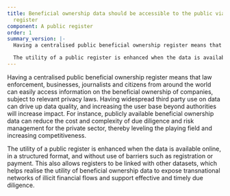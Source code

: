 ```yaml
---
title: Beneficial ownership data should be accessible to the public via a central
  register
component: A public register
order: 1
summary_version: |-
  Having a centralised public beneficial ownership register means that law enforcement, businesses, journalists and citizens from around the world can easily access information on the beneficial ownership of companies, subject to relevant privacy laws.

  The utility of a public register is enhanced when the data is available online, in a structured format, and without use of barriers such as registration or payment.
---
```


Having a centralised public beneficial ownership register means that law enforcement, businesses, journalists and citizens from around the world can easily access information on the beneficial ownership of companies, subject to relevant privacy laws. Having widespread third party use on data can drive up data quality, and increasing the user base beyond authorities will increase impact. For instance, publicly available beneficial ownership data can reduce the cost and complexity of due diligence and risk management for the private sector, thereby leveling the playing field and increasing competitiveness.

The utility of a public register is enhanced when the data is available online, in a structured format, and without use of barriers such as registration or payment. This also allows registers to be linked with other datasets, which helps realise the utility of beneficial ownership data to expose transnational networks of illicit financial flows and support effective and timely due diligence.